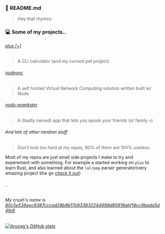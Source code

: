 ### 👋 README.md
> Hey that rhymes

### 💻 Some of my projects..
###### [plus [+]](https://github.com/NalinPlad/plus) 
> A CLI calculator (and my current pet project)  

###### [nodevnc](https://github.com/NalinPlad/nodevnc)
> A self hosted Virtual Network Computing solution written built w/ Node  

###### [node-prankster](https://github.com/NalinPlad/node-prankster) 
> A (badly named) app that lets you spook your friends (or family 💀)  

###### And lots of other random stuff  
> Don't look too hard at my repos, 90% of them are 100% useless.

Most of my repos are just small side projects I make to try and  
experement with something. For example a started working on `plus` to  
learn Rust, and also learned about the `lalrpop` parser generator(very   
amazing project btw go [check it out](https://github.com/lalrpop/lalrpop))
  
###### ..    

###### My crush's name is [80c5e536eec8387cccad28b8b17b933832244998d85918abf18cc9bada5d4fe9](https://www.zkcrush.xyz/crush?hash=c184de17b286f57d97606c11f318d1fd726257f8db66ad8184c3db011b7d530c&name=NalinPlad)

[![Anurag's GitHub stats](https://github-readme-stats.vercel.app/api?username=NalinPlad&show_icons=true&theme=radical)](https://github.com/anuraghazra/github-readme-stats)
